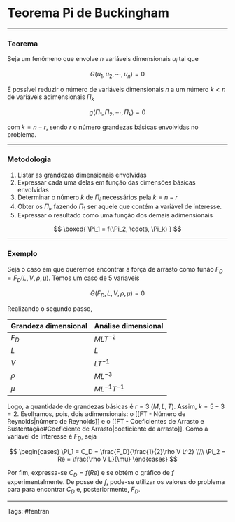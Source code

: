 # Teorema Pi de Buckingham

---

### Teorema

Seja um fenômeno que envolve $n$ variáveis dimensionais $u_i$ tal que

$$
G(u_1,u_2,\cdots,u_n) = 0
$$

É possível reduzir o número de variáveis dimensionais $n$ a um número $k < n$ de variáveis adimensionais $\Pi_k$

$$
g(\Pi_1,\Pi_2,\cdots,\Pi_k) = 0
$$

com  $k = n - r$, sendo $r$ o número grandezas básicas envolvidas no problema.

---

### Metodologia

1. Listar as grandezas dimensionais envolvidas
2. Expressar cada uma delas em função das dimensões básicas envolvidas
3. Determinar o número $k$  de $\Pi_i$ necessários pela $k = n - r$
4. Obter os $\Pi_i$, fazendo $\Pi_1$ ser aquele que contém a variável de interesse.
5. Expressar o resultado como uma função dos demais adimensionais

$$
\boxed{
\Pi_1 = f(\Pi_2, \cdots, \Pi_k)
}
$$

---

### Exemplo

Seja o caso em que queremos encontrar a força de arrasto como funão $F_D = F_D(L,V,\rho,\mu)$. Temos um caso de $5$ varíaveis

$$
G(F_D, L, V, \rho, \mu) = 0
$$

Realizando o segundo passo,

Grandeza dimensional | Análise dimensional
-------------------- | -------------------
$F_D$ | $MLT^{-2}$
$L$ | $L$
$V$ | $LT^{-1}$
$\rho$ | $ML^{-3}$
$\mu$ | $ML^{-1}T^{-1}$

Logo, a quantidade de grandezas básicas é $r=3$ $(M,L,T)$. Assim, $k=5-3=2$. Esolhamos, pois, dois adimensionais: o [[FT - Número de Reynolds|número de Reynolds]] e o [[FT - Coeficientes de Arrasto e Sustentação#Coeficiente de Arrasto|coeficiente de arrasto]]. Como a variável de interesse é $F_D$, seja

$$
\begin{cases}
	\Pi_1 = C_D = \frac{F_D}{\frac{1}{2}\rho V L^2} \\\\
	\Pi_2 = Re = \frac{\rho V L}{\mu}
\end{cases}
$$

Por fim, expressa-se $C_D = f(Re)$ e se obtém o gráfico de $f$ experimentalmente. De posse de $f$, pode-se utilizar os valores do problema para para encontrar $C_D$ e, posteriormente, $F_D$.

---

Tags: #fentran  